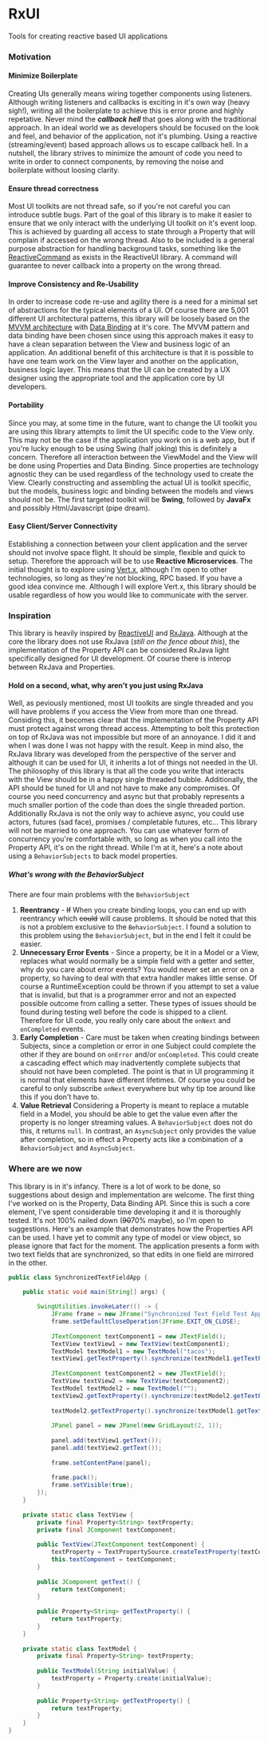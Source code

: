 # RxUI
Tools for creating reactive based UI applications

### Motivation
#### Minimize Boilerplate
Creating UIs generally means wiring together components using listeners. Although writing listeners and callbacks is exciting in it's own way (heavy sigh!), writing all the boilerplate to achieve this is error prone and highly repetative. Never mind the ***callback hell*** that goes along with the traditional approach. In an ideal world we as developers should be focused on the look and feel, and behavior of the application, not it's plumbing. Using a reactive (streaming/event) based approach allows us to escape callback hell. In a nutshell, the library strives to minimize the amount of code you need to write in order to connect components, by removing the noise and boilerplate without loosing clarity.
#### Ensure thread correctness
Most UI toolkits are not thread safe, so if you're not careful you can introduce subtle bugs. Part of the goal of this library is to make it easier to ensure that we only interact with the underlying UI toolkit on it's event loop. This is achieved by guarding all access to state through a Property that will complain if accessed on the wrong thread. Also to be included is a general purpose abstraction for handling background tasks, something like the [ReactiveCommand](http://reactiveui.readthedocs.org/en/stable/basics/reactive-command/) as exists in the ReactiveUI library. A command will guarantee to never callback into a property on the wrong thread.
#### Improve Consistency and Re-Usability
In order to increase code re-use and agility there is a need for a minimal set of abstractions for the typical elements of a UI. Of course there are 5,001 different UI architectural patterns, this library will be loosely based on the [MVVM architecture](https://en.wikipedia.org/wiki/Model%E2%80%93view%E2%80%93viewmodel) with [Data Binding](https://en.wikipedia.org/wiki/Data_binding) at it's core. The MVVM pattern and data binding have been chosen since using this approach makes it easy to have a clean separation between the View and business logic of an application. An additional benefit of this architecture is that it is possible to have one team work on the View layer and another on the application, business logic layer. This means that the UI can be created by a UX designer using the appropriate tool and the application core by UI developers.
#### Portability
Since you may, at some time in the future, want to change the UI toolkit you are using this library attempts to limit the UI specific code to the View only. This may not be the case if the application you work on is a web app, but if you're lucky enough to be using Swing (half joking) this is definitely a concern. Therefore all interaction between the ViewModel and the View will be done using Properties and Data Binding. Since properties are technology agnostic they can be used regardless of the technology used to create the View. Clearly constructing and assembling the actual UI is toolkit specific, but the models, business logic and binding between the models and views should not be. The first targeted toolkit will be **Swing**, followed by **JavaFx** and possibly Html/Javascript (pipe dream).
#### Easy Client/Server Connectivity
Establishing a connection between your client application and the server should not involve space flight. It should be simple, flexible and quick to setup. Therefore the approach will be to use **Reactive Microservices**. The initial thought is to explore using [Vert.x](http://vertx.io/), although I'm open to other technologies, so long as they're not blocking, RPC based. If you have a good idea convince me. Although I will explore Vert.x, this library should be usable regardless of how you would like to communicate with the server.

### Inspiration
This library is heavily inspired by [ReactiveUI](http://reactiveui.net/) and [RxJava](https://github.com/ReactiveX/RxJava). Although at the core the library does not use RxJava (*still on the fence about this*), the implementation of the Property API can be considered RxJava light specifically designed for UI development. Of course there is interop between RxJava and Properties.
#### Hold on a second, what, why aren't you just using RxJava
Well, as peviously mentioned, most UI toolkits are single threaded and you will have problems if you access the View from more than one thread. Considing this, it becomes clear that the implementation of the Property API must protect against wrong thread access. Attempting to bolt this protection on top of RxJava was not impossible but more of an annoyance. I did it and when I was done I was not happy with the result. Keep in mind also, the RxJava library was developed from the perspective of the server and although it can be used for UI, it inherits a lot of things not needed in the UI. The philosophy of this library is that all the code you write that interacts with the View should be in a happy single threaded bubble. Additionally, the API should be tuned for UI and not have to make any compromises. Of course you need concurrency and async but that probably represents a much smaller portion of the code than does the single threaded portion. Additionally RxJava is not the only way to achieve async, you could use actors, futures (sad face), promises / completable futures, etc... This library will not be married to one approach. You can use whatever form of concurrency you're comfortable with, so long as when you call into the Property API, it's on the right thread. While I'm at it, here's a note about using a `BehaviorSubjects` to back model properties.
##### What's wrong with the BehaviorSubject
There are four main problems with the `BehaviorSubject`

1. **Reentrancy** - ~~If~~ When you create binding loops, you can end up with reentrancy which ~~could~~ will cause problems. It should be noted that this is not a problem exclusive to the `BehaviorSubject`. I found a solution to this problem using the `BehaviorSubject`, but in the end I felt it could be easier.
2. **Unnecessary Error Events** - Since a property, be it in a Model or a View, replaces what would normally be a simple field with a getter and setter, why do you care about error events? You would never set an error on a property, so having to deal with that extra handler makes little sense. Of course a RuntimeException could be thrown if you attempt to set a value that is invalid, but that is a programmer error and not an expected possible outcome from calling a setter. These types of issues should be found during testing well before the code is shipped to a client. Therefore for UI code, you really only care about the `onNext` and `onCompleted` events.
3. **Early Completion** - Care must be taken when creating bindings between Subjects, since a completion or error in one Subject could complete the other if they are bound on `onError` and/or `onCompleted`. This could create a cascading effect which may inadvertently complete subjects that should not have been completed. The point is that in UI programming it is normal that elements have different lifetimes. Of course you could be careful to only subscribe `onNext` everywhere but why tip toe around like this if you don't have to.
4. **Value Retrieval** Considering a Property is meant to replace a mutable field in a Model, you should be able to get the value even after the property is no longer streaming values. A `BehaviorSubject` does not do this, it returns `null`. In contrast, an `AsyncSubject` only provides the value after completion, so in effect a Property acts like a combination of a `BehaviorSubject` and `AsyncSubject`.

### Where are we now
This library is in it's infancy. There is a lot of work to be done, so suggestions about design and implementation are welcome. The first thing I've worked on is the Property, Data Binding API. Since this is such a core element, I've spent considerable time developing it and it is thoroughly tested. It's not 100% nailed down (~~90~~70% maybe), so I'm open to suggestions. Here's an example that demonstrates how the Properties API can be used. I have yet to commit any type of model or view object, so please ignore that fact for the moment. The application presents a form with two text fields that are synchronized, so that edits in one field are mirrored in the other.
```java
public class SynchronizedTextFieldApp {

    public static void main(String[] args) {
        
        SwingUtilities.invokeLater(() -> {
            JFrame frame = new JFrame("Synchronized Text Field Test App");
            frame.setDefaultCloseOperation(JFrame.EXIT_ON_CLOSE);
            
            JTextComponent textComponent1 = new JTextField();
            TextView textView1 = new TextView(textComponent1);
            TextModel textModel1 = new TextModel("tacos");
            textView1.getTextProperty().synchronize(textModel1.getTextProperty());
            
            JTextComponent textComponent2 = new JTextField();
            TextView textView2 = new TextView(textComponent2);
            TextModel textModel2 = new TextModel("");
            textView2.getTextProperty().synchronize(textModel2.getTextProperty());
            
            textModel2.getTextProperty().synchronize(textModel1.getTextProperty());
            
            JPanel panel = new JPanel(new GridLayout(2, 1));
            
            panel.add(textView1.getText());
            panel.add(textView2.getText());
            
            frame.setContentPane(panel);
            
            frame.pack();
            frame.setVisible(true);
        });
    }
    
    private static class TextView {
        private final Property<String> textProperty;
        private final JComponent textComponent;
        
        public TextView(JTextComponent textComponent) {
            textProperty = TextPropertySource.createTextProperty(textComponent);
            this.textComponent = textComponent;
        }
        
        public JComponent getText() {
            return textComponent;
        }
        
        public Property<String> getTextProperty() {
            return textProperty;
        }
    }
    
    private static class TextModel {
        private final Property<String> textProperty;
        
        public TextModel(String initialValue) {
            textProperty = Property.create(initialValue);
        }
        
        public Property<String> getTextProperty() {
            return textProperty;
        }
    }
}
```
